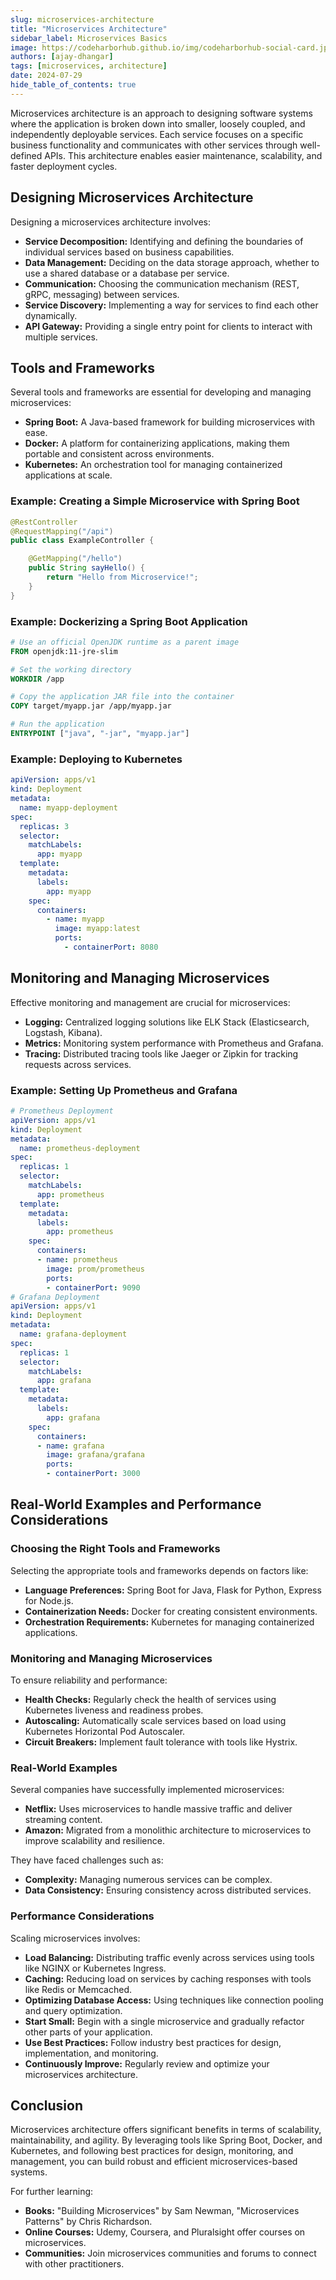 ```yaml
---
slug: microservices-architecture
title: "Microservices Architecture"
sidebar_label: Microservices Basics
image: https://codeharborhub.github.io/img/codeharborhub-social-card.jpg
authors: [ajay-dhangar]
tags: [microservices, architecture]
date: 2024-07-29
hide_table_of_contents: true
---
```


Microservices architecture is an approach to designing software systems where the application is broken down into smaller, loosely coupled, and independently deployable services. Each service focuses on a specific business functionality and communicates with other services through well-defined APIs. This architecture enables easier maintenance, scalability, and faster deployment cycles.

<!-- truncate -->

## Designing Microservices Architecture

Designing a microservices architecture involves:

- **Service Decomposition:** Identifying and defining the boundaries of individual services based on business capabilities.
- **Data Management:** Deciding on the data storage approach, whether to use a shared database or a database per service.
- **Communication:** Choosing the communication mechanism (REST, gRPC, messaging) between services.
- **Service Discovery:** Implementing a way for services to find each other dynamically.
- **API Gateway:** Providing a single entry point for clients to interact with multiple services.

## Tools and Frameworks

Several tools and frameworks are essential for developing and managing microservices:

- **Spring Boot:** A Java-based framework for building microservices with ease.
- **Docker:** A platform for containerizing applications, making them portable and consistent across environments.
- **Kubernetes:** An orchestration tool for managing containerized applications at scale.

### Example: Creating a Simple Microservice with Spring Boot

```java
@RestController
@RequestMapping("/api")
public class ExampleController {

    @GetMapping("/hello")
    public String sayHello() {
        return "Hello from Microservice!";
    }
}
```

### Example: Dockerizing a Spring Boot Application

```dockerfile
# Use an official OpenJDK runtime as a parent image
FROM openjdk:11-jre-slim

# Set the working directory
WORKDIR /app

# Copy the application JAR file into the container
COPY target/myapp.jar /app/myapp.jar

# Run the application
ENTRYPOINT ["java", "-jar", "myapp.jar"]
```

### Example: Deploying to Kubernetes

```yaml
apiVersion: apps/v1
kind: Deployment
metadata:
  name: myapp-deployment
spec:
  replicas: 3
  selector:
    matchLabels:
      app: myapp
  template:
    metadata:
      labels:
        app: myapp
    spec:
      containers:
        - name: myapp
          image: myapp:latest
          ports:
            - containerPort: 8080
```

## Monitoring and Managing Microservices

Effective monitoring and management are crucial for microservices:

- **Logging:** Centralized logging solutions like ELK Stack (Elasticsearch, Logstash, Kibana).
- **Metrics:** Monitoring system performance with Prometheus and Grafana.
- **Tracing:** Distributed tracing tools like Jaeger or Zipkin for tracking requests across services.

### Example: Setting Up Prometheus and Grafana

```yaml
# Prometheus Deployment
apiVersion: apps/v1
kind: Deployment
metadata:
  name: prometheus-deployment
spec:
  replicas: 1
  selector:
    matchLabels:
      app: prometheus
  template:
    metadata:
      labels:
        app: prometheus
    spec:
      containers:
      - name: prometheus
        image: prom/prometheus
        ports:
        - containerPort: 9090
# Grafana Deployment
apiVersion: apps/v1
kind: Deployment
metadata:
  name: grafana-deployment
spec:
  replicas: 1
  selector:
    matchLabels:
      app: grafana
  template:
    metadata:
      labels:
        app: grafana
    spec:
      containers:
      - name: grafana
        image: grafana/grafana
        ports:
        - containerPort: 3000
```

## Real-World Examples and Performance Considerations

### Choosing the Right Tools and Frameworks

Selecting the appropriate tools and frameworks depends on factors like:

- **Language Preferences:** Spring Boot for Java, Flask for Python, Express for Node.js.
- **Containerization Needs:** Docker for creating consistent environments.
- **Orchestration Requirements:** Kubernetes for managing containerized applications.

### Monitoring and Managing Microservices

To ensure reliability and performance:

- **Health Checks:** Regularly check the health of services using Kubernetes liveness and readiness probes.
- **Autoscaling:** Automatically scale services based on load using Kubernetes Horizontal Pod Autoscaler.
- **Circuit Breakers:** Implement fault tolerance with tools like Hystrix.

### Real-World Examples

Several companies have successfully implemented microservices:

- **Netflix:** Uses microservices to handle massive traffic and deliver streaming content.
- **Amazon:** Migrated from a monolithic architecture to microservices to improve scalability and resilience.

They have faced challenges such as:

- **Complexity:** Managing numerous services can be complex.
- **Data Consistency:** Ensuring consistency across distributed services.

### Performance Considerations

Scaling microservices involves:

- **Load Balancing:** Distributing traffic evenly across services using tools like NGINX or Kubernetes Ingress.
- **Caching:** Reducing load on services by caching responses with tools like Redis or Memcached.
- **Optimizing Database Access:** Using techniques like connection pooling and query optimization.
- **Start Small:** Begin with a single microservice and gradually refactor other parts of your application.
- **Use Best Practices:** Follow industry best practices for design, implementation, and monitoring.
- **Continuously Improve:** Regularly review and optimize your microservices architecture.

## Conclusion

Microservices architecture offers significant benefits in terms of scalability, maintainability, and agility. By leveraging tools like Spring Boot, Docker, and Kubernetes, and following best practices for design, monitoring, and management, you can build robust and efficient microservices-based systems.

For further learning:

- **Books:** "Building Microservices" by Sam Newman, "Microservices Patterns" by Chris Richardson.
- **Online Courses:** Udemy, Coursera, and Pluralsight offer courses on microservices.
- **Communities:** Join microservices communities and forums to connect with other practitioners.
